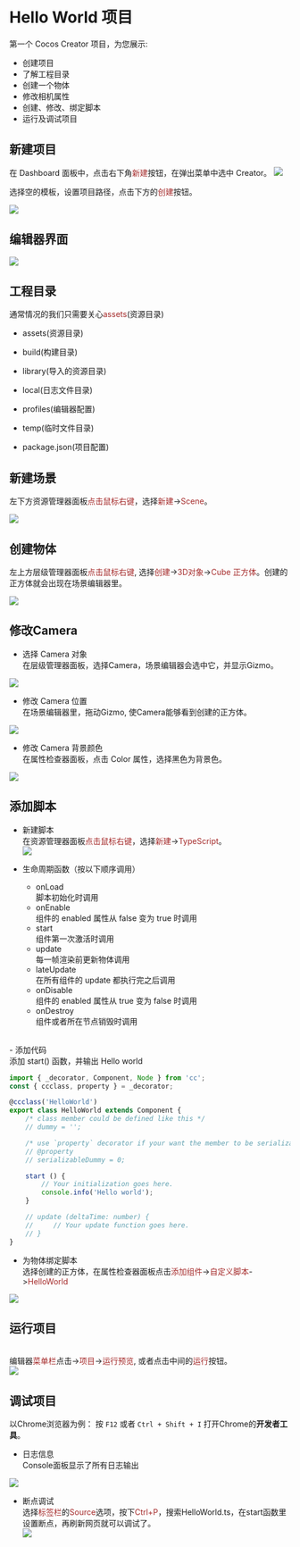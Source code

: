 # Hello World 项目

第一个 Cocos Creator 项目，为您展示:
- 创建项目
- 了解工程目录
- 创建一个物体
- 修改相机属性
- 创建、修改、绑定脚本
- 运行及调试项目

## 新建项目

在 Dashboard 面板中，点击右下角<font color=#A52A2A>新建</font>按钮，在弹出菜单中选中 Creator。
<img src="index/dashboard.png"/>

选择空的模板，设置项目路径，点击下方的<font color=#A52A2A>创建</font>按钮。

<img src="index/new.png"/>

## 编辑器界面

<img src="index/engine.png"/>

## 工程目录

通常情况的我们只需要关心<font color=#A52A2A>assets</font>(资源目录)

- assets(资源目录)

- build(构建目录)

- library(导入的资源目录)

- local(日志文件目录)

- profiles(编辑器配置)

- temp(临时文件目录)

- package.json(项目配置)

## 新建场景

左下方资源管理器面板<font color=#A52A2A>点击鼠标右键</font>，选择<font color=#A52A2A>新建</font>-><font color=#A52A2A>Scene</font>。

<img src="index/scene.png"/>

## 创建物体

左上方层级管理器面板<font color=#A52A2A>点击鼠标右键</font>, 选择<font color=#A52A2A>创建</font>-><font color=#A52A2A>3D对象</font>-><font color=#A52A2A>Cube 正方体</font>。创建的正方体就会出现在场景编辑器里。

<img src="index/cube.png"/>

## 修改Camera

- 选择 Camera 对象
<br/>在层级管理器面板，选择Camera，场景编辑器会选中它，并显示Gizmo。</br>
<img src="index/select.png"/>

- 修改 Camera 位置
<br/>在场景编辑器里，拖动Gizmo, 使Camera能够看到创建的正方体。</br>
<img src="index/move.png"/>

- 修改 Camera 背景颜色
<br/>在属性检查器面板，点击 Color 属性，选择黑色为背景色。</br>
<img src="index/property.png"/>

## 添加脚本
- 新建脚本
  <br/>在资源管理器面板<font color=#A52A2A>点击鼠标右键</font>，选择<font color=#A52A2A>新建</font>-><font color=#A52A2A>TypeScript</font>。</br>
  <img src="index/script.png"/>

- 生命周期函数（按以下顺序调用）
   - onLoad
     <br/>脚本初始化时调用</br>
   - onEnable
     <br/>组件的 enabled 属性从 false 变为 true 时调用</br>
   - start
     <br/>组件第一次激活时调用</br>
   - update
     <br/>每一帧渲染前更新物体调用</br>
   - lateUpdate
     <br/>在所有组件的 update 都执行完之后调用</br>
   - onDisable
     <br/>组件的 enabled 属性从 true 变为 false 时调用</br>
   - onDestroy
     <br/>组件或者所在节点销毁时调用</br>

<br/>
- 添加代码
    <br/>添加 start() 函数，并输出 Hello world</br>

```ts
import { _decorator, Component, Node } from 'cc';
const { ccclass, property } = _decorator;

@ccclass('HelloWorld')
export class HelloWorld extends Component {
    /* class member could be defined like this */
    // dummy = '';

    /* use `property` decorator if your want the member to be serializable */
    // @property
    // serializableDummy = 0;

    start () {
        // Your initialization goes here.
        console.info('Hello world');
    }

    // update (deltaTime: number) {
    //     // Your update function goes here.
    // }
}
```


- 为物体绑定脚本
<br>选择创建的正方体，在属性检查器面板点击<font color=#A52A2A>添加组件</font>-><font color=#A52A2A>自定义脚本</font>-><font color=#A52A2A>HelloWorld</font></br>
<img src="index/component.png"/>

## 运行项目
<br>编辑器<font color=#A52A2A>菜单栏</font>点击-><font color=#A52A2A>项目</font>-><font color=#A52A2A>运行预览</font>, 或者点击中间的<font color=#A52A2A>运行</font>按钮。</br>
<img src="index/run.png"/>

## 调试项目
以Chrome浏览器为例：
 按 `F12` 或者 `Ctrl + Shift + I` 打开Chrome的**开发者工具**。
 - 日志信息
 <br/>Console面板显示了所有日志输出</br>
 <img src="index/console.png"/>

 - 断点调试
   <br/>选择<font color=#A52A2A>标签栏</font>的<font color=#A52A2A>Source</font>选项，按下<font color=#A52A2A>Ctrl+P</font>，搜索HelloWorld.ts，在start函数里设置断点，再刷新网页就可以调试了。</br>
   <img src="index/debug.png"/>
